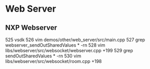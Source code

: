 # Web Server

## NXP Webserver 

  525  vsdk
  526  vim demos/other/web_server/src/main.cpp
  527  grep webserver_sendOutSharedValues * -rn
  528  vim libs/webserver/src/websocket/webserver.cpp +199
  529  grep sendOutSharedValues * -rn
  530  vim libs/webserver/src/websocket/room.cpp +198
